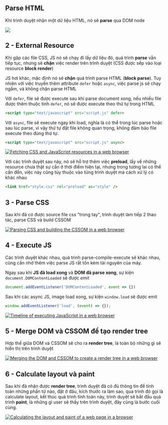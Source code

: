 ## Parse HTML

Khi trình duyệt nhận một dữ liệu HTML, nó sẽ **parse** qua DOM node

![](https://www.jstar.mx/images/blog/how-a-browser-renders-a-web-page/step-1.png)

## 2 - External Resource

Khi gặp các file CSS, JS nó sẽ chạy đi lấy dữ liệu đó, quá trình **parse** vẫn tiếp tục, nhưng sẽ **chặn** việc render trên trình duyệt (CSS được sếp vào loại resource **block render**)

JS hơi khác, mặc định nó sẽ **chặn** quá trình parse HTML (**block parse**). Tuy nhiên với việc truyền thêm attribute `defer` hoặc `async`, việc parse js sẽ chạy ngầm, và không chặn parse HTML

Với `defer`, file sẽ được execute sau khi parse document xong, nếu nhiều file được thêm thuộc tính `defer`, nó sẽ được execute theo thứ tự trong HTML

```html
<script type="text/javascript" src="script.js" defer>
```

Với `async`, file sẽ execute ngay khi load, nghĩa là có thể trong lúc parse hoặc sau lúc parse, vì vậy thứ tự đặt file không quan trọng, không đảm bảo file execute theo đúng thứ tự.

```html
<script type="text/javascript" src="script.js" async>
```

[![Fetching CSS and JavaScript resources in a web browser](https://res.cloudinary.com/practicaldev/image/fetch/s--5qrUxpJD--/c_limit%2Cf_auto%2Cfl_progressive%2Cq_auto%2Cw_880/https://www.jstar.mx/images/blog/how-a-browser-renders-a-web-page/step-2-1000.png)](https://www.jstar.mx/images/blog/how-a-browser-renders-a-web-page/step-2.png)

Với các trình duyệt sau này, nó sẽ hỗ trợ thêm việc **preload**, lấy về những resource chưa thật sự cần ở thời điểm hiện tại, nhưng trong tương lai có thể cần đến, việc này cũng tùy thuộc vào từng trình duyệt mà cách xử lý có khác nhau

```html
<link href="style.css" rel="preload" as="style" />
```

## 3 - Parse CSS

Sau khi đã có được source file css "trong tay", trình duyệt làm tiếp 2 thao tác, parse CSS và build CSSOM

[![Parsing CSS and building the CSSOM in a web browser](https://res.cloudinary.com/practicaldev/image/fetch/s--lDR98Pu7--/c_limit%2Cf_auto%2Cfl_progressive%2Cq_auto%2Cw_880/https://www.jstar.mx/images/blog/how-a-browser-renders-a-web-page/step-3-1000.png)](https://www.jstar.mx/images/blog/how-a-browser-renders-a-web-page/step-3.png)

## 4 - Execute JS

Các trình duyệt khác nhau, quá trình parse-compile-execute sẽ khác nhau, cũng cần nhớ thêm việc parse JS rất tốn kém tài nguyên của máy.

Ngay sau khi **JS đã load xong** và **DOM đã parse xong**, sự kiện `document.DOMContentLoaded` sẽ được *emit*

```js
document.addEventListener('DOMContentLoaded', event => {})
```

Sau khi các async JS, image load xong, sự kiện `window.load` sẽ được emit

```js
window.addEventListener('load', (event) => {});
```

[![Timeline of executing JavaScript in a web browser](https://res.cloudinary.com/practicaldev/image/fetch/s--fu8vnHfk--/c_limit%2Cf_auto%2Cfl_progressive%2Cq_auto%2Cw_880/https://www.jstar.mx/images/blog/how-a-browser-renders-a-web-page/step-4-1000.png)](https://www.jstar.mx/images/blog/how-a-browser-renders-a-web-page/step-4.png)

## 5 - Merge DOM và CSSOM để tạo render tree

Hợp thể giữa DOM và CSSOM sẽ cho ra **render tree**, là toàn bộ những gì sẽ hiển thị trên trình duyệt

[![Merging the DOM and CSSOM to create a render tree in a web browser](https://res.cloudinary.com/practicaldev/image/fetch/s--ay06Rl9_--/c_limit%2Cf_auto%2Cfl_progressive%2Cq_auto%2Cw_880/https://www.jstar.mx/images/blog/how-a-browser-renders-a-web-page/step-5-1000.png)](https://www.jstar.mx/images/blog/how-a-browser-renders-a-web-page/step-5.png)

## 6 - Calculate layout và paint

Sau khi đã nhận được **render tree**, trình duyệt đã có đủ thông tin để tính toán những phần tử nào, đặt ở đâu, kích thước ra làm sao, qua trình đó gọi là calculate layout, kết thúc quá trình tính toán này, trình duyệt sẽ bắt đầu quá trình **paint**, là những gì user sẽ thấy trên trình duyệt, đây cũng là bước cuối cùng.

[![Calculating the layout and paint of a web page in a browser](https://res.cloudinary.com/practicaldev/image/fetch/s--MBpASwvG--/c_limit%2Cf_auto%2Cfl_progressive%2Cq_auto%2Cw_880/https://www.jstar.mx/images/blog/how-a-browser-renders-a-web-page/step-6-1000.png)](https://www.jstar.mx/images/blog/how-a-browser-renders-a-web-page/step-6.png)

[](https://dev.to/jstarmx/how-the-browser-renders-a-web-page-1ahc)